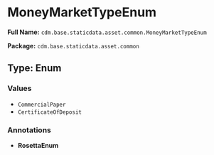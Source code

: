 # MoneyMarketTypeEnum

**Full Name:** `cdm.base.staticdata.asset.common.MoneyMarketTypeEnum`

**Package:** `cdm.base.staticdata.asset.common`

## Type: Enum

### Values

- `CommercialPaper`
- `CertificateOfDeposit`
### Annotations

- **RosettaEnum**

